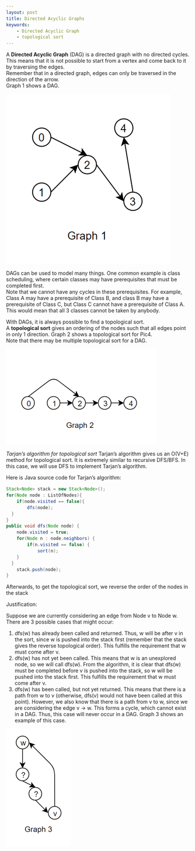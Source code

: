 ```yaml
---
layout: post
title: Directed Acyclic Graphs
keywords:
    - Directed Acyclic Graph
    - topological sort
---
```

A **Directed Acyclic Graph** (DAG) is a directed graph with no directed cycles.   
This means that it is not possible to start from a vertex and come back to it by traversing the edges.  
Remember that in a directed graph, edges can only be traversed in the direction of the arrow.  
Graph 1 shows a DAG. 

![Graph1](/images/Pic4.PNG)

DAGs can be used to model many things. One common example is class scheduling, where certain classes may have prerequisites that must be completed first.  
Note that we cannot have any cycles in these prerequisites. For example, Class A may have a prerequisite of Class B, and class B may have a prerequisite of Class C, but Class C cannot have a prerequisite of Class A.  
This would mean that all 3 classes cannot be taken by anybody.

With DAGs, it is always possible to find a topological sort.  
A **topological sort** gives an ordering of the nodes such that all edges point in only 1 direction. Graph 2 shows a topological sort for Pic4.  
Note that there may be multiple topological sort for a DAG. 

![Graph2](/images/Pic4sub1.PNG)  
  
  
*Tarjan’s algorithm for topological sort*
Tarjan’s algorithm gives us an O(V+E) method for topological sort. It is extremely similar to recursive DFS/BFS. In this case, we will use DFS to implement Tarjan’s algorithm.

Here is Java source code for Tarjan’s algorithm:  
```java
Stack<Node> stack = new Stack<Node>();
for(Node node : ListOfNodes){
	if(node.visited == false){
		dfs(node);
  }
}
public void dfs(Node node) {    
	node.visited = true;
	for(Node n : node.neighbors) {
		if(n.visited == false) {
			sort(n);
    }
  }
	stack.push(node);
}
```
Afterwards, to get the topological sort, we reverse the order of the nodes in the stack

Justification:

Suppose we are currently considering an edge from Node v to Node w. 
There are 3 possible cases that might occur:  
1. dfs(w) has already been called and returned. Thus, w will be after v in the sort, since w is pushed into the stack first (remember that the stack gives the reverse topological order). This fulfills the requirement that w must come after v.
2. dfs(w) has not yet been called. This means that w is an unexplored node, so we will call dfs(w). From the algorithm, it is clear that dfs(w) must be completed before v is pushed into the stack, so w will be pushed into the stack first. This fulfills the requirement that w must come after v.
3. dfs(w) has been called, but not yet returned. This means that there is a path from w to v (otherwise, dfs(v) would not have been called at this point). However, we also know that there is a path from v to w, since we are considering the edge v -> w. This forms a cycle, which cannot exist in a DAG. Thus, this case will never occur in a DAG. Graph 3 shows an example of this case.  

![Graph3](/images/Pic4sub2.PNG)

